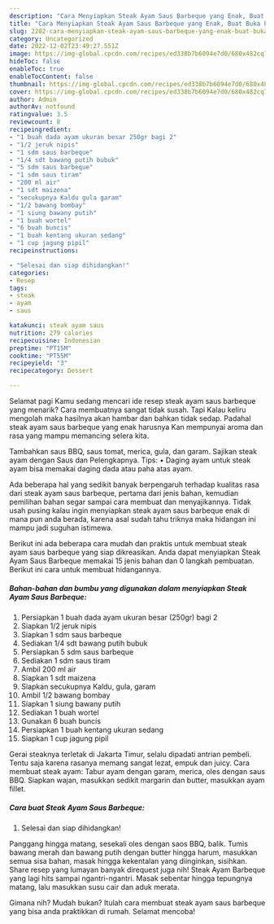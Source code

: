 ```yaml
---
description: "Cara Menyiapkan Steak Ayam Saus Barbeque yang Enak, Buat Buka Puasa Enak"
title: "Cara Menyiapkan Steak Ayam Saus Barbeque yang Enak, Buat Buka Puasa Enak"
slug: 2202-cara-menyiapkan-steak-ayam-saus-barbeque-yang-enak-buat-buka-puasa-enak
category: Uncategorized
date: 2022-12-02T23:49:27.551Z
image: https://img-global.cpcdn.com/recipes/ed338b7b6094e7d0/680x482cq70/steak-ayam-saus-barbeque-foto-resep-utama.jpg
hideToc: false
enableToc: true
enableTocContent: false
thumbnail: https://img-global.cpcdn.com/recipes/ed338b7b6094e7d0/680x482cq70/steak-ayam-saus-barbeque-foto-resep-utama.jpg
cover: https://img-global.cpcdn.com/recipes/ed338b7b6094e7d0/680x482cq70/steak-ayam-saus-barbeque-foto-resep-utama.jpg
author: Admin
authorAv: notfound
ratingvalue: 3.5
reviewcount: 8
recipeingredient:
- "1 buah dada ayam ukuran besar 250gr bagi 2"
- "1/2 jeruk nipis"
- "1 sdm saus barbeque"
- "1/4 sdt bawang putih bubuk"
- "5 sdm saus barbeque"
- "1 sdm saus tiram"
- "200 ml air"
- "1 sdt maizena"
- "secukupnya Kaldu gula garam"
- "1/2 bawang bombay"
- "1 siung bawany putih"
- "1 buah wortel"
- "6 buah buncis"
- "1 buah kentang ukuran sedang"
- "1 cup jagung pipil"
recipeinstructions:

- "Selesai dan siap dihidangkan!"
categories:
- Resep
tags:
- steak
- ayam
- saus

katakunci: steak ayam saus 
nutrition: 279 calories
recipecuisine: Indonesian
preptime: "PT15M"
cooktime: "PT55M"
recipeyield: "3"
recipecategory: Dessert

---
```



Selamat pagi Kamu sedang mencari ide resep steak ayam saus barbeque yang menarik? Cara membuatnya sangat tidak susah. Tapi Kalau keliru mengolah maka hasilnya akan hambar dan bahkan tidak sedap. Padahal steak ayam saus barbeque yang enak harusnya Kan mempunyai aroma dan rasa yang mampu memancing selera kita.


Tambahkan saus BBQ, saus tomat, merica, gula, dan garam. Sajikan steak ayam dengan Saus dan Pelengkapnya. Tips: • Daging ayam untuk steak ayam bisa memakai daging dada atau paha atas ayam.

Ada beberapa hal yang sedikit banyak berpengaruh terhadap kualitas rasa dari steak ayam saus barbeque, pertama dari jenis bahan, kemudian pemilihan bahan segar sampai cara membuat dan menyajikannya. Tidak usah pusing kalau ingin menyiapkan steak ayam saus barbeque enak di mana pun anda berada, karena asal sudah tahu triknya maka hidangan ini mampu jadi suguhan istimewa.


Berikut ini ada beberapa cara mudah dan praktis untuk membuat steak ayam saus barbeque yang siap dikreasikan. Anda dapat menyiapkan Steak Ayam Saus Barbeque memakai 15 jenis bahan dan 0 langkah pembuatan. Berikut ini cara untuk membuat hidangannya.

<!--inarticleads1-->

##### Bahan-bahan dan bumbu yang digunakan dalam menyiapkan Steak Ayam Saus Barbeque:

1. Persiapkan 1 buah dada ayam ukuran besar (250gr) bagi 2
1. Siapkan 1/2 jeruk nipis
1. Siapkan 1 sdm saus barbeque
1. Sediakan 1/4 sdt bawang putih bubuk
1. Persiapkan 5 sdm saus barbeque
1. Sediakan 1 sdm saus tiram
1. Ambil 200 ml air
1. Siapkan 1 sdt maizena
1. Siapkan secukupnya Kaldu, gula, garam
1. Ambil 1/2 bawang bombay
1. Siapkan 1 siung bawany putih
1. Sediakan 1 buah wortel
1. Gunakan 6 buah buncis
1. Persiapkan 1 buah kentang ukuran sedang
1. Siapkan 1 cup jagung pipil


Gerai steaknya terletak di Jakarta Timur, selalu dipadati antrian pembeli. Tentu saja karena rasanya memang sangat lezat, empuk dan juicy. Cara membuat steak ayam: Tabur ayam dengan garam, merica, oles dengan saus BBQ. Siapkan wajan, masukkan sedikit margarin dan butter, masukkan ayam fillet. 

<!--inarticleads2-->

##### Cara buat Steak Ayam Saus Barbeque:


1. Selesai dan siap dihidangkan!

Panggang hingga matang, sesekali oles dengan saos BBQ, balik. Tumis bawang merah dan bawang putih dengan butter hingga harum, masukkan semua sisa bahan, masak hingga kekentalan yang diinginkan, sisihkan. Share resep yang lumayan banyak direquest juga nih! Steak Ayam Barbeque yang lagi hits sampai ngantri-ngantri. Masak sebentar hingga tepungnya matang, lalu masukkan susu cair dan aduk merata. 

Gimana nih? Mudah bukan? Itulah cara membuat steak ayam saus barbeque yang bisa anda praktikkan di rumah. Selamat mencoba!
